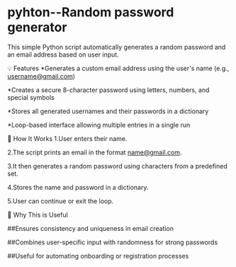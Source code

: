 # pyhton--Random password generator
This simple Python script automatically generates a random password and an email address based on user input.

💡 Features
*Generates a custom email address using the user's name (e.g., username@gmail.com)

*Creates a secure 8-character password using letters, numbers, and special symbols

*Stores all generated usernames and their passwords in a dictionary

*Loop-based interface allowing multiple entries in a single run

🚀 How It Works
1.User enters their name.

2.The script prints an email in the format name@gmail.com.

3.It then generates a random password using characters from a predefined set.

4.Stores the name and password in a dictionary.

5.User can continue or exit the loop.

📌 Why This is Useful

##Ensures consistency and uniqueness in email creation

##Combines user-specific input with randomness for strong passwords

##Useful for automating onboarding or registration processes

